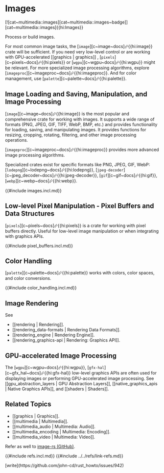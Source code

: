 # Images

[![cat~multimedia::images][cat~multimedia::images~badge]][cat~multimedia::images]{{hi:Images}}

Process or build images.

For most common image tasks, the [`image`][c~image~docs]⮳{{hi:image}} crate will be sufficient. If you need very low-level control or are working with GPU-accelerated [[graphics | graphics]] , [`pixels`][c~pixels~docs]⮳{{hi:pixels}} or [`wgpu`][c~wgpu~docs]⮳{{hi:wgpu}} might be relevant. For more specialized image processing algorithms, explore [`imageproc`][c~imageproc~docs]⮳{{hi:imageproc}}. And for color management, use [`palette`][c~palette~docs]⮳{{hi:palette}}.

## Image Loading and Saving, Manipulation, and Image Processing

[`image`][c~image~docs]⮳{{hi:image}} is the most popular and comprehensive crate for working with images. It supports a wide range of formats (PNG, JPEG, GIF, TIFF, WebP, BMP, etc.) and provides functionality for loading, saving, and manipulating images. It provides functions for resizing, cropping, rotating, filtering, and other image processing operations.

[`imageproc`][c~imageproc~docs]⮳{{hi:imageproc}} provides more advanced image processing algorithms.

Specialized crates exist for specific formats like PNG, JPEG, GIF, WebP: [`lodepng`][c~lodepng~docs]⮳{{hi:lodepng}}, [`jpeg-decoder`][c~jpeg_decoder~docs]⮳{{hi:jpeg-decoder}}, [`gif`][c~gif~docs]⮳{{hi:gif}}, [`webp`][c~webp~docs]⮳{{hi:webp}}.

{{#include images.incl.md}}

## Low-level Pixel Manipulation - Pixel Buffers and Data Structures

[`pixels`][c~pixels~docs]⮳{{hi:pixels}} is a crate for working with pixel buffers directly. Useful for low-level image manipulation or when integrating with graphics APIs.

{{#include pixel_buffers.incl.md}}

## Color Handling

[`palette`][c~palette~docs]⮳{{hi:palette}} works with colors, color spaces, and color conversions.

{{#include color_handling.incl.md}}

## Image Rendering

See

- [[rendering | Rendering]].
- [[rendering_data-formats | Rendering Data Formats]].
- [[rendering_engine | Rendering Engine]].
- [[rendering_graphics-api | Rendering: Graphics API]].

## GPU-accelerated Image Processing

The [`wgpu`][c~wgpu~docs]⮳{{hi:wgpu}}, [`gfx-hal`][c~gfx_hal~docs]⮳{{hi:gfx-hal}} low-level graphics APIs are often used for displaying images or performing GPU-accelerated image processing. See [[gpu_abstraction_layers | GPU Abstraction Layers]], [[native_graphics_apis | Native Graphics APIs]], and [[shaders | Shaders]].

## Related Topics

- [[graphics | Graphics]].
- [[multimedia | Multimedia]].
- [[multimedia_audio | Multimedia: Audio]].
- [[multimedia_encoding | Multimedia: Encoding]].
- [[multimedia_video | Multimedia: Video]].

Refer as well to [image-rs (GitHub)](https://github.com/image-rs).

{{#include refs.incl.md}}
{{#include ../../refs/link-refs.md}}

<div class="hidden">
[write](https://github.com/john-cd/rust_howto/issues/942)
</div>
